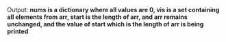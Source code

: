 Output: **nums is a dictionary where all values are 0, vis is a set containing all elements from arr, start is the length of arr, and arr remains unchanged, and the value of start which is the length of arr is being printed**